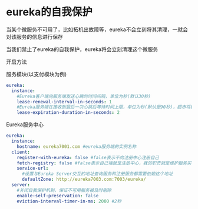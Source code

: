 # eureka的自我保护

当某个微服务不可用了，比如拓机出故障等，eureka不会立刻将其清理，一就会对该服务的信息进行保存

当我们禁止了eureka的自我保护，eureka将会立刻清理这个微服务

开启方法

服务模块(以支付模块为例)

```yml
eureka:
  instance:
    #Eureka客户端向服务端发送心跳的时间间隔，单位为秒(默认30秒)
    lease-renewal-interval-in-seconds: 1
    #Eureka服务端在接收到最后一次心跳后等待时间上限，单位为秒(默认是90秒)，超市将剔除服务
    lease-expiration-duration-in-seconds: 2
```

Eureka服务中心

```yml
eureka:
  instance:
    hostname: eureka7001.com #eureka服务端的实例名称
  client:
    register-with-eureka: false #false表示不向注册中心注册自己
    fetch-registry: false #false表示自己端就是注册中心，我的职责就是维护服务实例，并不需要去检索服务
    service-url:
      #设置与Eureka Server交互的地址查询服务和注册服务都需要依赖这个地址
      defaultZone: http://eureka7003.com:7003/eureka/
  server:
    #关闭自我保护机制，保证不可用服务被及时剔除
    enable-self-preservation: false
    eviction-interval-timer-in-ms: 2000 #2秒
```